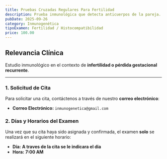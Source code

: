 ```yaml
---
title: Pruebas Cruzadas Regulares Para Fertilidad
description: Prueba inmunológica que detecta anticuerpos de la pareja. Se realiza para estudiar **fallos de implantación o abortos recurrentes**.
pubDate: 2025-09-26
category: Inmunogenética
tipoExamen: Fertilidad / Histocompatibilidad
price: 100.00
---
```


## Relevancia Clínica
Estudio inmunológico en el contexto de **infertilidad o pérdida gestacional recurrente**.

---

### 1. Solicitud de Cita

Para solicitar una cita, contáctenos a través de nuestro **correo electrónico**:

* **Correo Electrónico:** `inmunogenetica@gmail.com`

### 2. Días y Horarios del Examen

Una vez que su cita haya sido asignada y confirmada, el examen **solo** se realizará en el siguiente horario:

* **Día:** **A traves de la cita se le indicara el dia**
* **Hora:** **7:00 AM**